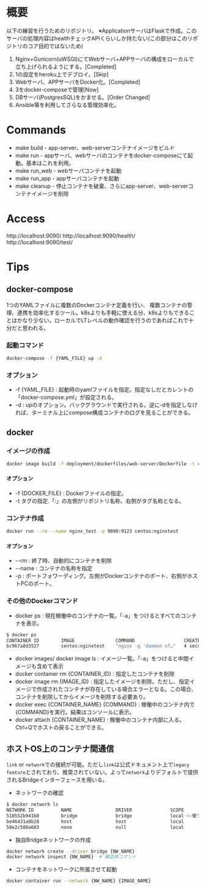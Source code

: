 # 概要
以下の練習を行うためのリポジトリ。
※ApplicationサーバはFlaskで作成。このサーバの処理内容はhealthチェックAPIくらいしか持たない(この部分はこのリポジトリのコア目的ではないため)
1. Nginx+Gunicorn(uWSGI)にてWebサーバ+APPサーバの構成をローカルで立ち上げられるようにする。[Completed]
2. 1の設定をheroku上でデプロイ。[Skip]
3. Webサーバ、APPサーバをDocker化。[Completed]
4. 3をdocker-composeで管理[Now]
5. DBサーバ(PostgresSQL)をかませる。[Order Changed]
6. Ansible等を利用してさらなる管理効率化。

# Commands

* make build - app-server、web-serverコンテナイメージをビルド
* make run     - appサーバ、webサーバのコンテナをdocker-composeにて起動。基本はこれを利用。
* make run_web - webサーバコンテナを起動
* make run_app - appサーバコンテナを起動
* make cleanup - 停止コンテナを破棄、さらにapp-server、web-serverコンテナイメージを削除

# Access

http://localhost:9090/
http://localhost:9090/health/
http://localhost:9090/test/

# Tips
## docker-compose
1つのYAMLファイルに複数のDockerコンテナ定義を行い、
複数コンテナの管理、連携を効率化するツール。k8sよりも手軽に使える分、k8sよりもできることはかなり少ない。ローカルでLTレベルの動作確認を行うのであればこれで十分だと思われる。

### 起動コマンド
```bash
docker-compose -f {YAML_FILE} up -d
```
### オプション
* -f {YAML_FILE} : 起動時のyamlファイルを指定。指定なしだとカレントの「docker-compose.yml」が設定される。
* -d : upのオプション。バックグラウンドで実行される。逆に-dを指定しなければ、ターミナル上にcompose構成コンテナのログを見ることができる。

## docker

### イメージの作成

```bash
docker image build -f deployment/dockerfiles/web-server/Dockerfile -t centos:nginxtest . # 最後の「.」がカレントディレクトリで実行の意
```

#### オプション

* -f {DOCKER_FILE} : Dockerファイルの指定。
* -t タグの指定.「:」の左側がリポジトリ名称、右側がタグ名称となる。


### コンテナ作成

```bash
docker run --rm --name nginx_test -p 9090:9123 centos:nginxtest
```

#### オプション

* --rm : 終了時、自動的にコンテナを削除
* --name : コンテナの名称を指定
* -p : ポートフォワーディング。左側がDockerコンテナのポート、右側がホストPCのポート。

### その他のDockerコマンド

* docker ps : 現在稼働中のコンテナの一覧。「-a」をつけるとすべてのコンテナを表示。

```bash
$ docker ps
CONTAINER ID        IMAGE               COMMAND                  CREATED             STATUS              PORTS                            NAMES
bc967a8d3527        centos:nginxtest    "nginx -g 'daemon of…"   4 seconds ago       Up 2 seconds        80/tcp, 0.0.0.0:9090->9123/tcp   nginx_test

```

* docker images/ docker image ls : イメージ一覧。「-a」をつけると中間イメージも含めて表示
* docker container rm {CONTAINER_ID} : 指定したコンテナを削除
* docker image rm {IMAGE_ID} : 指定したイメージを削除。ただし、指定イメージで作成されたコンテナが存在している場合エラーとなる。この場合、コンテナを削除してからイメージを削除する必要あり。
* docker exec {CONTAINER_NAME} {COMMAND} : 稼働中のコンテナ内で{COMMAND}を実行。結果はコンソールに表示。
* docker attach {CONTAINER_NAME} : 稼働中のコンテナ内部に入る。Ctrl+Qでホストの戻ることができる。

## ホストOS上のコンテナ間通信

`link` or `network`での接続が可能。ただし`link`は公式ドキュメント上で`legacy feature`とされており、推奨されていない。よって`network`よりデフォルトで提供されるBridgeインターフェースを用いる。

* ネットワークの確認
```bash
$ docker network ls
NETWORK ID          NAME                DRIVER              SCOPE
518552b941b8        bridge              bridge              local <-使うのはこれ
be46431a0b28        host                host                local
50e2c508a603        none                null                local
```

* 独自Bridgeネットワークの作成
```bash
docker network create --driver bridge {NW_NAME}
docker network inspect {NW_NAME}  # 確認用コマンド
```

* コンテナをネットワークに所属させて起動
```bash
docker container run --network {NW_NAME} {IMAGE_NAME}
```
